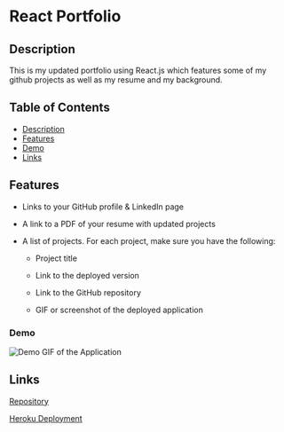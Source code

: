 
# React Portfolio

## Description 

This is my updated portfolio using React.js which features some of my github projects as well as my resume and my background. 

## Table of Contents 

* [Description](#description)
* [Features](#technologies)
* [Demo](#demo)
* [Links](#links)

## Features
* Links to your GitHub profile & LinkedIn page

* A link to a PDF of your resume with updated projects

* A list of projects. For each project, make sure you have the following:

  * Project title

  * Link to the deployed version

  * Link to the GitHub repository

  * GIF or screenshot of the deployed application

### Demo     
![Demo GIF of the Application]() 

## Links
[Repository](https://github.com/princessmoss/19-React-Portfolio) <br>

[Heroku Deployment](https://user-images.githubusercontent.com/77419537/125319026-65acd080-e308-11eb-943f-cc3ce2b9791e.gif)







